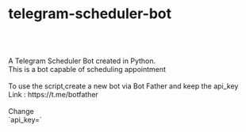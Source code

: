 # telegram-scheduler-bot
<br/>
<br/>
<br/>
A Telegram Scheduler Bot created in Python.
<br/>
This is a bot capable of scheduling appointment
<br/>
<br/>
To use the script,create a new bot via Bot Father and keep the api_key
<br/>
Link : https://t.me/botfather
<br/>
<br/>
Change
<br/>
`api_key=<your_api_key>`

